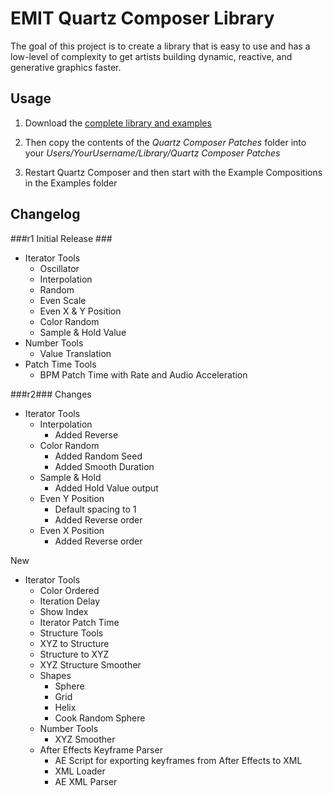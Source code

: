 EMIT Quartz Composer Library
============================

The goal of this project is to create a library that is easy to use and has a low-level of complexity to get artists building dynamic, reactive, and generative graphics faster.


## Usage ##

1. Download the [complete library and examples](http://bit.ly/HNzYf2)

2. Then copy the contents of the *Quartz Composer Patches* folder into your *Users/YourUsername/Library/Quartz Composer Patches*

3. Restart Quartz Composer and then start with the Example Compositions in the Examples folder


## Changelog ##

###r1 Initial Release ###
+ Iterator Tools
  * Oscillator
  * Interpolation
  * Random
  * Even Scale
  * Even X & Y Position
  * Color Random
  * Sample & Hold Value
+ Number Tools
  * Value Translation
+ Patch Time Tools
  * BPM Patch Time with Rate and Audio Acceleration

###r2###
Changes
+ Iterator Tools
  * Interpolation
    * Added Reverse
  * Color Random
    * Added Random Seed
    * Added Smooth Duration
  * Sample & Hold
    * Added Hold Value output
  * Even Y Position
    * Default spacing to 1
    * Added Reverse order
  * Even X Position
    * Added Reverse order

New
+ Iterator Tools
  * Color Ordered
  * Iteration Delay
  * Show Index
  * Iterator Patch Time
  * Structure Tools
  * XYZ to Structure
  * Structure to XYZ
  * XYZ Structure Smoother
  * Shapes
    * Sphere
    * Grid
    * Helix
    * Cook Random Sphere
  * Number Tools
    * XYZ Smoother
  * After Effects Keyframe Parser
    * AE Script for exporting keyframes from After Effects to XML
    * XML Loader
    * AE XML Parser
